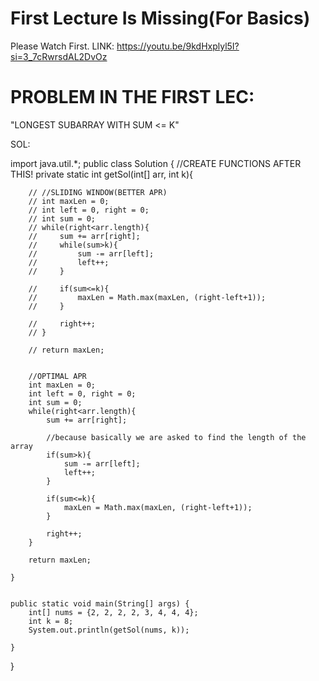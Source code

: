 # First Lecture Is Missing(For Basics)
Please Watch First.
LINK: https://youtu.be/9kdHxplyl5I?si=3_7cRwrsdAL2DvOz

# PROBLEM IN THE FIRST LEC:
"LONGEST SUBARRAY WITH SUM <= K"



SOL:

import java.util.*;
public class Solution {
    //CREATE FUNCTIONS AFTER THIS!
    private static int getSol(int[] arr, int k){ 

        // //SLIDING WINDOW(BETTER APR)
        // int maxLen = 0;
        // int left = 0, right = 0;
        // int sum = 0;
        // while(right<arr.length){
        //     sum += arr[right];
        //     while(sum>k){
        //         sum -= arr[left];
        //         left++;
        //     }
            
        //     if(sum<=k){
        //         maxLen = Math.max(maxLen, (right-left+1));
        //     }

        //     right++;
        // }

        // return maxLen;


        //OPTIMAL APR
        int maxLen = 0;
        int left = 0, right = 0;
        int sum = 0;
        while(right<arr.length){
            sum += arr[right];

            //because basically we are asked to find the length of the array
            if(sum>k){
                sum -= arr[left];
                left++;
            }
            
            if(sum<=k){
                maxLen = Math.max(maxLen, (right-left+1));
            }

            right++;
        }

        return maxLen;

    }


    public static void main(String[] args) {
        int[] nums = {2, 2, 2, 2, 3, 4, 4, 4};
        int k = 8;
        System.out.println(getSol(nums, k));

    }
}

